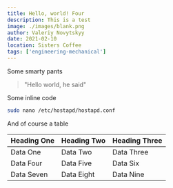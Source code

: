 ```yaml
---
title: Hello, world! Four
description: This is a test
image: ./images/blank.png
author: Valeriy Novytskyy
date: 2021-02-10
location: Sisters Coffee
tags: ['engineering-mechanical']
---
```


Some smarty pants

> "Hello world, he said"

Some inline code

```bash
sudo nano /etc/hostapd/hostapd.conf
```

And of course a table

| Heading One | Heading Two | Heading Three |
| ----------- | ----------- | ------------- |
| Data One    | Data Two    | Data Three    |
| Data Four   | Data Five   | Data Six      |
| Data Seven  | Data Eight  | Data Nine     |
